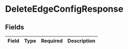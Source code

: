 # DeleteEdgeConfigResponse


## Fields

| Field       | Type        | Required    | Description |
| ----------- | ----------- | ----------- | ----------- |